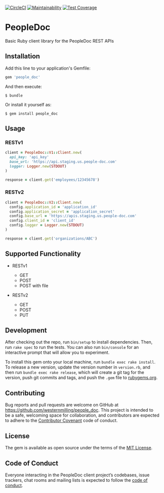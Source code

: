 [![CircleCI](https://circleci.com/gh/westernmilling/people_doc.svg?style=svg&circle-token=f5b3c58d525d1d975f632b779221c1588cfeba97)](https://circleci.com/gh/westernmilling/people_doc)
[![Maintainability](https://api.codeclimate.com/v1/badges/6ade98502a90fe627e29/maintainability)](https://codeclimate.com/github/westernmilling/people_doc/maintainability)
[![Test Coverage](https://api.codeclimate.com/v1/badges/6ade98502a90fe627e29/test_coverage)](https://codeclimate.com/github/westernmilling/people_doc/test_coverage)

# PeopleDoc
Basic Ruby client library for the PeopleDoc REST APIs


## Installation

Add this line to your application's Gemfile:

```ruby
gem 'people_doc'
```

And then execute:

    $ bundle

Or install it yourself as:

    $ gem install people_doc

## Usage

### RESTv1

```ruby
client = PeopleDoc::V1::Client.new(
  api_key: 'api_key'
  base_url: 'https://api.staging.us.people-doc.com'
  logger: Logger.new(STDOUT)
)

response = client.get('employees/12345678')
```

### RESTv2

```ruby
client = PeopleDoc::V2::Client.new(
  config.application_id = 'application_id'
  config.application_secret = 'application_secret'
  config.base_url = 'https://apis.staging.us.people-doc.com'
  config.client_id = 'client_id'
  config.logger = Logger.new(STDOUT)
)

response = client.get('organizations/ABC')
```

## Supported Functionality

- RESTv1
  - GET
  - POST
  - POST with file

- RESTv2
  - GET
  - POST
  - PUT

## Development

After checking out the repo, run `bin/setup` to install dependencies. Then, run `rake spec` to run the tests. You can also run `bin/console` for an interactive prompt that will allow you to experiment.

To install this gem onto your local machine, run `bundle exec rake install`. To release a new version, update the version number in `version.rb`, and then run `bundle exec rake release`, which will create a git tag for the version, push git commits and tags, and push the `.gem` file to [rubygems.org](https://rubygems.org).

## Contributing

Bug reports and pull requests are welcome on GitHub at https://github.com/westernmilling/people_doc. This project is intended to be a safe, welcoming space for collaboration, and contributors are expected to adhere to the [Contributor Covenant](http://contributor-covenant.org) code of conduct.

## License

The gem is available as open source under the terms of the [MIT License](https://opensource.org/licenses/MIT).

## Code of Conduct

Everyone interacting in the PeopleDoc client project’s codebases, issue trackers, chat rooms and mailing lists is expected to follow the [code of conduct](https://github.com/westernmilling/people_doc/blob/master/CODE_OF_CONDUCT.md).

